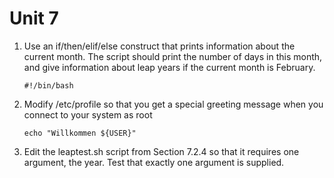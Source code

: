 
# Unit 7

1. Use an if/then/elif/else construct that prints information about the current month. The script should print the number of days in this month, and give information about leap years if the current month is February.

       #!/bin/bash
       
3. Modify /etc/profile so that you get a special greeting message when you connect to your system as root

       echo "Willkommen ${USER}"

4. Edit the leaptest.sh script from Section 7.2.4 so that it requires one argument, the year. Test that exactly one argument is supplied.

       
	
